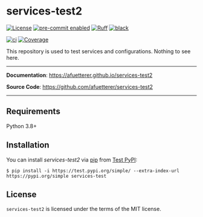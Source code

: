 # services-test2

[![License][license-badge]][license]
[![pre-commit enabled][pre-commit-badge]][pre-commit]
[![Ruff][ruff-badge]][ruff]
[![black][black-badge]][black]

[![ci][ci-badge]][ci]
[![Coverage][coverage-badge]][coverage]

This repository is used to test services and configurations. Nothing to see here.

---

**Documentation**: <https://afuetterer.github.io/services-test2>

**Source Code**: <https://github.com/afuetterer/services-test2>

---

## Requirements

Python 3.8+

## Installation

You can install _services-test2_ via [pip] from [Test PyPI][test-pypi]:

```console
$ pip install -i https://test.pypi.org/simple/ --extra-index-url https://pypi.org/simple services-test
```

## License

`services-test2` is licensed under the terms of the MIT license.

<!-- Markdown links -->

[ci]: https://github.com/afuetterer/services-test2/actions/workflows/ci.yml
[ci-badge]: https://github.com/afuetterer/services-test2/actions/workflows/ci.yml/badge.svg
[coverage]: https://github.com/afuetterer/services-test2/actions/workflows/ci.yml
[coverage-badge]: https://img.shields.io/endpoint?url=https://gist.githubusercontent.com/afuetterer/d1275cebbce1b40b7d576a24f972fde0/raw/coverage-badge.json
[docs]: https://afuetterer.github.io/services-test
[license]: https://opensource.org/licenses/MIT
[license-badge]: https://img.shields.io/github/license/afuetterer/services-test2
[black]: https://github.com/psf/black
[black-badge]: https://img.shields.io/badge/code%20style-black-000000.svg
[calver]: http://calver.org/
[calver-badge]: https://img.shields.io/badge/calver-YYYY.MM.DD-22bfda.svg
[pre-commit]: https://pre-commit.com/
[pre-commit-badge]: https://img.shields.io/badge/pre--commit-enabled-brightgreen?logo=pre-commit&logoColor=white
[ruff]: https://github.com/charliermarsh/ruff
[ruff-badge]: https://img.shields.io/endpoint?url=https://raw.githubusercontent.com/charliermarsh/ruff/main/assets/badge/v1.json
[test-pypi]: https://test.pypi.org/
[pip]: https://pip.pypa.io/
[test-pypi-project]: https://test.pypi.org/project/services-test2/
